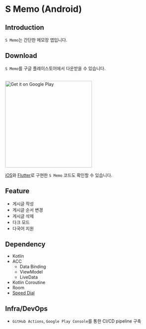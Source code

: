 # S Memo (Android)

## Introduction
`S Memo`는 간단한 메모장 앱입니다. 

## Download
`S Memo`를 구글 플레이스토어에서 다운받을 수 있습니다. 

<br />
<a href='https://play.google.com/store/apps/details?id=com.yologger.smemo'><img alt='Get it on Google Play' src='https://play.google.com/intl/en_us/badges/static/images/badges/en_badge_web_generic.png' width="280"/></a>

[iOS](https://github.com/yologger/simple_memo_ios)와 [Flutter](https://github.com/yologger/simple-memo-flutter)로 구현한 `S Memo` 코드도 확인할 수 있습니다.

## Feature
- 게시글 작성
- 게시글 순서 변경
- 게시글 삭제
- 다크 모드
- 다국어 지원

## Dependency
* Kotlin
* ACC 
  - Data Binding
  - ViewModel
  - LiveData
* Kotlin Coroutine
* Room
* [Speed Dial](https://github.com/leinardi/FloatingActionButtonSpeedDial)

## Infra/DevOps
- `GitHub Actions`, `Google Play Console`를 통한 CI/CD pipeline 구축